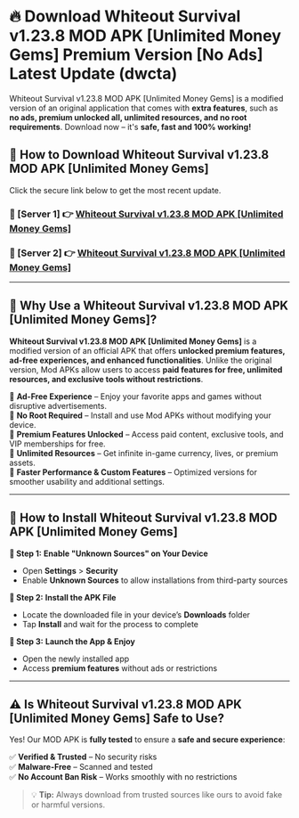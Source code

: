# 🔥 Download Whiteout Survival v1.23.8 MOD APK [Unlimited Money Gems] Premium Version [No Ads] Latest Update (dwcta) 

Whiteout Survival v1.23.8 MOD APK [Unlimited Money Gems] is a modified version of an original application that comes with **extra features**, such as **no ads, premium unlocked all, unlimited resources, and no root requirements**. Download now – it's **safe, fast and 100% working!**

## **📱 How to Download Whiteout Survival v1.23.8 MOD APK [Unlimited Money Gems]**  

Click the secure link below to get the most recent update.  

 ### **📌 [Server 1] 👉** [Whiteout Survival v1.23.8 MOD APK [Unlimited Money Gems]](https://apkcomod.com?title=Whiteout_Survival_v1.23.8_MOD_APK_[Unlimited_Money_Gems])

 ### **📌 [Server 2] 👉** [Whiteout Survival v1.23.8 MOD APK [Unlimited Money Gems]](https://apkcomod.com?title=Whiteout_Survival_v1.23.8_MOD_APK_[Unlimited_Money_Gems])

---

## **🤖 Why Use a Whiteout Survival v1.23.8 MOD APK [Unlimited Money Gems]?**  

**Whiteout Survival v1.23.8 MOD APK [Unlimited Money Gems]** is a modified version of an official APK that offers **unlocked premium features, ad-free experiences, and enhanced functionalities**. Unlike the original version, Mod APKs allow users to access **paid features for free, unlimited resources, and exclusive tools without restrictions**.

🔽 **Ad-Free Experience** – Enjoy your favorite apps and games without disruptive advertisements.  
🔽 **No Root Required** – Install and use Mod APKs without modifying your device.  
🔽 **Premium Features Unlocked** – Access paid content, exclusive tools, and VIP memberships for free.  
🔽 **Unlimited Resources** – Get infinite in-game currency, lives, or premium assets.  
🔽 **Faster Performance & Custom Features** – Optimized versions for smoother usability and additional settings.  

---

## **🚀 How to Install Whiteout Survival v1.23.8 MOD APK [Unlimited Money Gems]**  

**🔹 Step 1:** **Enable "Unknown Sources" on Your Device**  
- Open **Settings** > **Security**  
- Enable **Unknown Sources** to allow installations from third-party sources  

**🔹 Step 2:** **Install the APK File**  
- Locate the downloaded file in your device’s **Downloads** folder  
- Tap **Install** and wait for the process to complete  

**🔹 Step 3:** **Launch the App & Enjoy**  
- Open the newly installed app  
- Access **premium features** without ads or restrictions  

---

## **⚠️ Is Whiteout Survival v1.23.8 MOD APK [Unlimited Money Gems] Safe to Use?**  

Yes! Our MOD APK is **fully tested** to ensure a **safe and secure experience**:

✅ **Verified & Trusted** – No security risks  
✅ **Malware-Free** – Scanned and tested  
✅ **No Account Ban Risk** – Works smoothly with no restrictions  

> 💡 **Tip:** Always download from trusted sources like ours to avoid fake or harmful versions.
